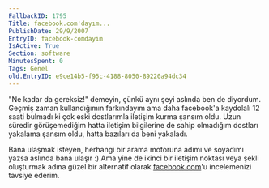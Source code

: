 ```yaml
---
FallbackID: 1795
Title: facebook.com'dayım...
PublishDate: 29/9/2007
EntryID: facebook-comdayim
IsActive: True
Section: software
MinutesSpent: 0
Tags: Genel
old.EntryID: e9ce14b5-f95c-4188-8050-89220a94dc34
---
```

"Ne kadar da gereksiz!" demeyin, çünkü aynı şeyi aslında ben de
diyordum. Geçmiş zaman kullandığımın farkındayım ama daha facebook'a
kaydolalı 12 saati bulmadı ki çok eski dostlarımla iletişim kurma şansım
oldu. Uzun süredir görüşemediğim hatta iletişim bilgilerine de sahip
olmadığım dostları yakalama şansım oldu, hatta bazıları da beni
yakaladı.

Bana ulaşmak isteyen, herhangi bir arama motoruna adımı ve soyadımı
yazsa aslında bana ulaşır :) Ama yine de ikinci bir iletişim noktası
veya şekli oluşturmak adına güzel bir alternatif olarak
[facebook.com](http://www.facebook.com)'u incelemenizi tavsiye ederim.


